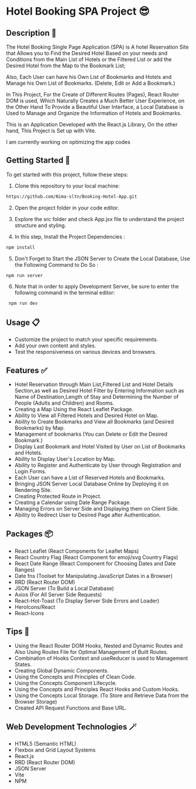 # Hotel Booking SPA Project 😎

## Description 📝

The Hotel Booking Single Page Application (SPA) is A hotel Reservation Site that Allows you to Find the Desired Hotel Based on your needs and Conditions from the Main List of Hotels or the Filtered List or add the Desired Hotel from the Map to the Bookmark List;

Also, Each User can have his Own List of Bookmarks and Hotels and Manage his Own List of Bookmarks. (Delete, Edit or Add a Bookmark.)

In This Project, For the Create of Different Routes (Pages), React Router DOM is used, Which Naturally Creates a Much Better User Experience, on the Other Hand
To Provide a Beautiful User Interface, a Local Database is Used to Manage and Organize the Information of Hotels and Bookmarks.

This is an Application Developed with the React.js Library,
On the other hand, This Project is Set up with Vite.

I am currently working on optimizing the app codes 
## Getting Started 🚀

To get started with this project, follow these steps:

1. Clone this repository to your local machine:

```bash
https://github.com/Nima-sltn/Booking-Hotel-App.git

```

2. Open the project folder in your code editor.

3. Explore the src folder and check App.jsx file to understand the project structure and styling.

4. In this step, Install the Project Dependencies :

```bash
npm install
```

5. Don't Forget to Start the JSON Server to Create the Local Database, Use the Following Command to Do So :

```bash
npm run server
```

6. Note that in order to apply Development Server, be sure to enter the following command in the terminal editor:

```bash
 npm run dev
```

## Usage 📋

- Customize the project to match your specific requirements.
- Add your own content and styles.
- Test the responsiveness on various devices and browsers.

## Features ✅

- Hotel Reservation through Main List,Filtered List and Hotel Details Section,as well as Desired Hotel Filter by Entering Information such as Name of Destination,Length of Stay and Determining the Number of People (Adults and Children) and Rooms.
- Creating a Map Using the React Leaflet Package.
- Ability to View all Filtered Hotels and Desired Hotel on Map.
- Ability to Create Bookmarks and View all Bookmarks (and Desired Bookmarks) by Map.
- Management of bookmarks (You can Delete or Edit the Desired Bookmark.)
- Display Last Bookmark and Hotel Visited by User on List of Bookmarks and Hotels.
- Ability to Display User's Location by Map.
- Ability to Register and Authenticate by User through Registration and Login Forms.
- Each User can have a List of Reserved Hotels and Bookmarks.
- Bringing JSON Server Local Database Online by Deploying it on Rendering Site.
- Creating Protected Route in Project.
- Creating a Calendar using Date Range Package.
- Managing Errors on Server Side and Displaying them on Client Side.
- Ability to Redirect User to Desired Page after Authentication.

## Packages 📦

- React Leaflet (React Components for Leaflet Maps)
- React Country Flag (React Component for emoji/svg Country Flags)
- React Date Range (React Component for Choosing Dates and Date Ranges)
- Date fns (Toolset for Manipulating JavaScript Dates in a Browser)
- RRD (React Router DOM)
- JSON Server (To Build a Local Database)
- Axios (For All Server Side Requests)
- React-Hot-Toast (To Display Server Side Errors and Loader)
- HeroIcons/React
- React-Icons

## Tips 📌

- Using the React Router DOM Hooks, Nested and Dynamic Routes and Also Using Routes File for Optimal Management of Built Routes.
- Combination of Hooks Context and useReducer is used to Management States.
- Creating Global Dynamic Components.
- Using the Concepts and Principles of Clean Code.
- Using the Concepts Component Lifecycle.
- Using the Concepts and Principles React Hooks and Custom Hooks.
- Using the Concepts Local Storage. (To Store and Retrieve Data from the Browser Storage)
- Created API Request Functions and Base URL.

## Web Development Technologies 🪄

- HTML5 (Semantic HTML)
- Flexbox and Grid Layout Systems
- React.js
- RRD (React Router DOM)
- JSON Server
- Vite
- NPM
